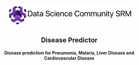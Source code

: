 <p align="center">
<a href="https://dscommunity.in">
	<img src="https://github.com/Data-Science-Community-SRM/template/blob/master/Header.png?raw=true" width=80%/>
</a>
	<h2 align="center"> Disease Predictor </h2>
	<h4 align="center"> Disease prediction for Pneumonia, Malaria, Liver Disease and Cardiovascular Disease <h4>
</p>
